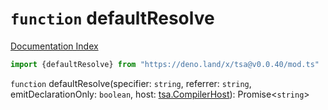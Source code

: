 # `function` defaultResolve

[Documentation Index](../README.md)

```ts
import {defaultResolve} from "https://deno.land/x/tsa@v0.0.40/mod.ts"
```

`function` defaultResolve(specifier: `string`, referrer: `string`, emitDeclarationOnly: `boolean`, host: [tsa.CompilerHost](../interface.CompilerHost/README.md)): Promise\<`string`>

